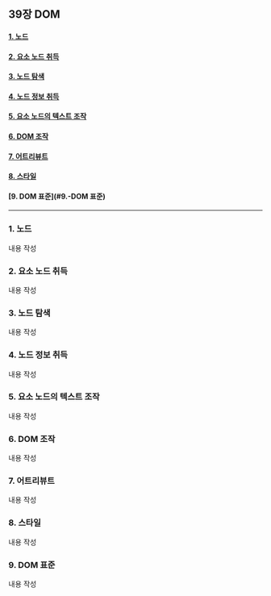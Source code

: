 ## 39장 DOM

#### [1. 노드](#1.-노드)
#### [2. 요소 노드 취득](#2.-요소-노드-취득)
#### [3. 노드 탐색](#3.-노드-탐색)
#### [4. 노드 정보 취득](#4.-노드-정보-취득)
#### [5. 요소 노드의 텍스트 조작](#5.-요소-노드의-텍스트-조작)
#### [6. DOM 조작](#6.-DOM-조작)
#### [7. 어트리뷰트](#7.-어트리뷰트)
#### [8. 스타일](#8.-스타일)
#### [9. DOM 표준](#9.-DOM 표준)

***

### 1. 노드

내용 작성

### 2. 요소 노드 취득

내용 작성

### 3. 노드 탐색

내용 작성

### 4. 노드 정보 취득

내용 작성

### 5. 요소 노드의 텍스트 조작

내용 작성

### 6. DOM 조작

내용 작성

### 7. 어트리뷰트

내용 작성

### 8. 스타일

내용 작성

### 9. DOM 표준

내용 작성

